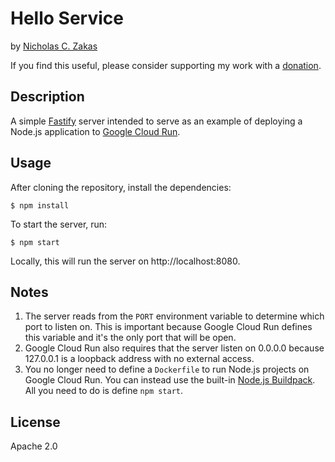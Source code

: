 # Hello Service

by [Nicholas C. Zakas](https://humanwhocodes.com)

If you find this useful, please consider supporting my work with a [donation](https://humanwhocodes.com/donate).

## Description

A simple [Fastify](https://www.fastify.io/) server intended to serve as an example of deploying a Node.js application to [Google Cloud Run](https://cloud.google.com/run/).

## Usage

After cloning the repository, install the dependencies:

```
$ npm install
```

To start the server, run:

```
$ npm start
```

Locally, this will run the server on http://localhost:8080.

## Notes

1. The server reads from the `PORT` environment variable to determine which port to listen on. This is important because Google Cloud Run defines this variable and it's the only port that will be open.
1. Google Cloud Run also requires that the server listen on 0.0.0.0 because 127.0.0.1 is a loopback address with no external access.
1. You no longer need to define a `Dockerfile` to run Node.js projects on Google Cloud Run. You can instead use the built-in [Node.js Buildpack](https://github.com/GoogleCloudPlatform/buildpacks). All you need to do is define `npm start`.

## License

Apache 2.0
